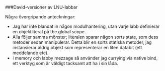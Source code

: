 ###David-versioner av LNU-labbar

Några övergripande anteckningar:

*    Jag har inte blandat in någon modulhantering, utan varje labb definierar en objektliteral på the global scope.
*    Alla följer samma mönster; literalen sparar någon sorts state, som dess metoder sedan manipulerar. Detta blir en sorts statiska metoder, jag instansierar aldrig objekt som representerar en liten databit (ett meddelande etc).
*    I memory och labby mezzage så använder jag currying via native bind, ett verktyg som är väldigt tacksamt att ha i sin låda. 